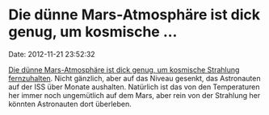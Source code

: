 Die dünne Mars-Atmosphäre ist dick genug, um kosmische \...
===========================================================

Date: 2012-11-21 23:52:32

[Die dünne Mars-Atmosphäre ist dick genug, um kosmische Strahlung
fernzuhalten](http://www.newscientist.com/article/dn22520-mars-is-safe-from-radiation--but-the-trip-there-isnt.html).
Nicht gänzlich, aber auf das Niveau gesenkt, das Astronauten auf der ISS
über Monate aushalten. Natürlich ist das von den Temperaturen her immer
noch ungemütlich auf dem Mars, aber rein von der Strahlung her könnten
Astronauten dort überleben.
